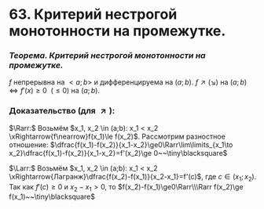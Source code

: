 # 63. Критерий нестрогой монотонности на промежутке.

### *Теорема. Критерий нестрогой монотонности на промежутке.*
$f$ непрерывна на $<a;b>$ и дифференцируема на $(a;b)$.
$f \nearrow (\searrow)$ на $(a;b) \Leftrightarrow f'(x) \ge 0~~(\le 0)$ на $(a;b)$.

### Доказательство (для $\nearrow)$:
$\Rarr:$ Возьмём $x_1, x_2 \in (a;b): x_1 < x_2 \xRightarrow{f\nearrow}f(x_1)\le f(x_2)$.
Рассмотрим разностное отношение:
$\dfrac{f(x_1)-f(x_2)}{x_1-x_2}\ge0\Rarr\lim\limits_{x_1\to x_2}\dfrac{f(x_1)-f(x_2)}{x_1-x_2}=f'(x_2)\ge 0~~\tiny\blacksquare$

$\Larr:$ Возьмём $x_1, x_2 \in (a;b): x_1 < x_2 \xRightarrow{Лагранж}\dfrac{f(x_2)-f(x_1)}{x_2-x_1}=f'(c)$, где $c\in(x_1;x_2)$.
Так как $f'(c)\ge0$ и $x_2-x_1>0$, то $f(x_2)-f(x_1)\ge0\Rarr\\\Rarr f(x_2)\ge f(x_1)~~\tiny\blacksquare$